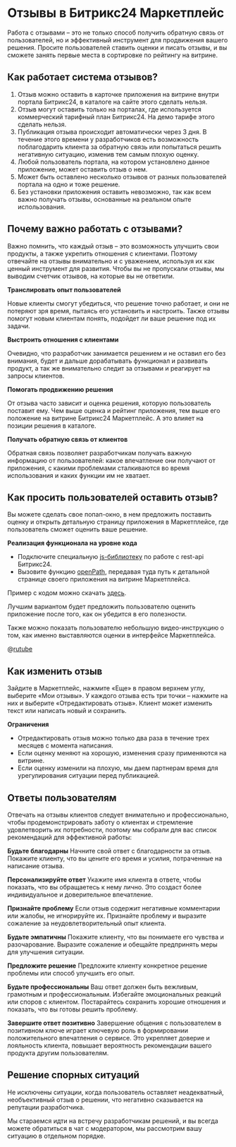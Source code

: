 # Отзывы в Битрикс24 Маркетплейс

Работа с отзывами – это не только способ получить обратную связь от пользователей, но и эффективный инструмент для продвижения вашего решения. Просите пользователей ставить оценки и писать отзывы, и вы сможете занять первые места в сортировке по рейтингу на витрине.

## Как работает система отзывов?

1. Отзыв можно оставить в карточке приложения на витрине внутри портала Битрикс24, в каталоге на сайте этого сделать нельзя.
2. Отзыв могут оставить только на порталах, где используется коммерческий тарифный план Битрикс24. На демо тарифе этого сделать нельзя.
3. Публикация отзыва происходит автоматически через 3 дня. В течение этого времени у разработчиков есть возможность поблагодарить клиента за обратную связь или попытаться решить негативную ситуацию, изменив тем самым плохую оценку.
4. Любой пользователь портала, на котором установлено данное приложение, может оставить отзыв о нем.
5. Может быть оставлено несколько отзывов от разных пользователей портала на одно и тоже решение.
6. Без установки приложения оставить невозможно, так как всем важно получать отзывы, основанные на реальном опыте использования.

## Почему важно работать с отзывами?

Важно помнить, что каждый отзыв – это возможность улучшить свои продукты, а также укрепить отношения с клиентами. Поэтому отвечайте на отзывы внимательно и с уважением, используя их как ценный инструмент для развития. Чтобы вы не пропускали отзывы, мы выводим счетчик отзывов, на которые вы не ответили.

**Транслировать опыт пользователей**

Новые клиенты смогут убедиться, что решение точно работает, и они не потеряют зря время, пытаясь его установить и настроить. Также отзывы помогут новым клиентам понять, подойдет ли ваше решение под их задачи.

**Выстроить отношения с клиентами**

Очевидно, что разработчик занимается решением и не оставил его без внимания, будет и дальше дорабатывать функционал и развивать продукт, а так же внимательно следит за отзывами и реагирует на запросы клиентов.

**Помогать продвижению решения**

От отзыва часто зависит и оценка решения, которую пользователь поставит ему. Чем выше оценка и рейтинг приложения, тем выше его положение на витрине Битрикс24 Маркетплейс. А это влияет на позиции решения в каталоге.

**Получать обратную связь от клиентов**

Обратная связь позволяет разработчикам получать важную информацию от пользователей: какое впечатление они получают от приложения, с какими проблемами сталкиваются во время использования и каких функции им не хватает.

## Как просить пользователей оставить отзыв?

Вы можете сделать свое попап-окно, в нем предложить поставить оценку и открыть детальную страницу приложения в Маркетплейсе, где пользователь сможет оценить ваше решение.

**Реализация функционала на уровне кода**

- Подключите специальную [js-библиотеку](../../api-reference/bx24-js-sdk/index.md) по работе с rest-api Битрикс24.
- Вызовите функцию [openPath](../../api-reference/bx24-js-sdk/additional-functions/bx24-open-path.md), передавая туда путь к детальной странице своего приложения на витрине Маркетплейса.

Пример с кодом можно скачать [здесь](https://bitrix24.team/~UkhoQ).

Лучшим вариантом будет предложить пользователю оценить приложение после того, как он убедится в его полезности.

Также можно показать пользователю небольшую видео-инструкцию о том, как именно выставляются оценки в интерфейсе Маркетплейса.

@[rutube](https://rutube.ru/video/embed/2d00e9c19107b15ab107064bd4a372e7/?r=wd&p=fWS-goJikJAssBr1bmoYMg)

## Как изменить отзыв

Зайдите в Маркетплейс, нажмите «Еще» в правом верхнем углу, выберите «Мои отзывы». У каждого отзыва есть три точки – нажмите на них и выберите «Отредактировать отзыв». Клиент может изменить текст или написать новый и сохранить.

**Ограничения**
- Отредактировать отзыв можно только два раза в течение трех месяцев с момента написания.
- Если оценку меняют на хорошую, изменения сразу применяются на витрине.
- Если оценку изменили на плохую, мы даем партнерам время для урегулирования ситуации перед публикацией.

## Ответы пользователям

Отвечать на отзывы клиентов следует внимательно и профессионально, чтобы продемонстрировать заботу о клиентах и стремление удовлетворить их потребности, поэтому мы собрали для вас список рекомендаций для эффективной работы:

**Будьте благодарны**
Начните свой ответ с благодарности за отзыв. Покажите клиенту, что вы цените его время и усилия, потраченные на написание отзыва.

**Персонализируйте ответ**
Укажите имя клиента в ответе, чтобы показать, что вы обращаетесь к нему лично. Это создаст более индивидуальное и доверительное впечатление.

**Признайте проблему**
Если отзыв содержит негативные комментарии или жалобы, не игнорируйте их. Признайте проблему и выразите сожаление за неудовлетворительный опыт клиента.

**Будьте эмпатичны**
Покажите клиенту, что вы понимаете его чувства и разочарование. Выразите сожаление и обещайте предпринять меры для улучшения ситуации.

**Предложите решение**
Предложите клиенту конкретное решение проблемы или способ улучшить его опыт.

**Будьте профессиональны**
Ваш ответ должен быть вежливым, грамотным и профессиональным. Избегайте эмоциональных реакций или споров с клиентом. Постарайтесь сохранить хорошие отношения и показать, что вы готовы решить проблему.

**Завершите ответ позитивно**
Завершение общения с пользователем в позитивном ключе играет ключевую роль в формировании положительного впечатления о сервисе. Это укрепляет доверие и лояльность клиента, повышает вероятность рекомендации вашего продукта другим пользователям.

## Решение спорных ситуаций

Не исключены ситуации, когда пользователь оставляет неадекватный, необъективный отзыв о решении, что негативно сказывается на репутации разработчика.

Мы стараемся идти на встречу разработчикам решений, и вы всегда можете обратиться в чат с модератором, мы рассмотрим вашу ситуацию в отдельном порядке.
